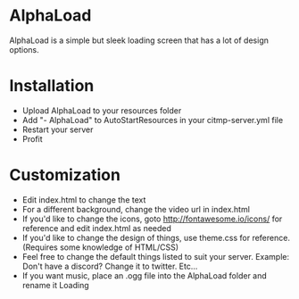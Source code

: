# AlphaLoad
AlphaLoad is a simple but sleek loading screen that has a lot of design options.

# Installation
- Upload AlphaLoad to your resources folder
- Add "- AlphaLoad" to AutoStartResources in your citmp-server.yml file
- Restart your server
- Profit

# Customization
- Edit index.html to change the text
- For a different background, change the video url in index.html
- If you'd like to change the icons, goto http://fontawesome.io/icons/ for reference and edit index.html as needed
- If you'd like to change the design of things, use theme.css for reference. (Requires some knowledge of HTML/CSS)
- Feel free to change the default things listed to suit your server. Example: Don't have a discord? Change it to twitter. Etc...
- If you want music, place an .ogg file into the AlphaLoad folder and rename it Loading
